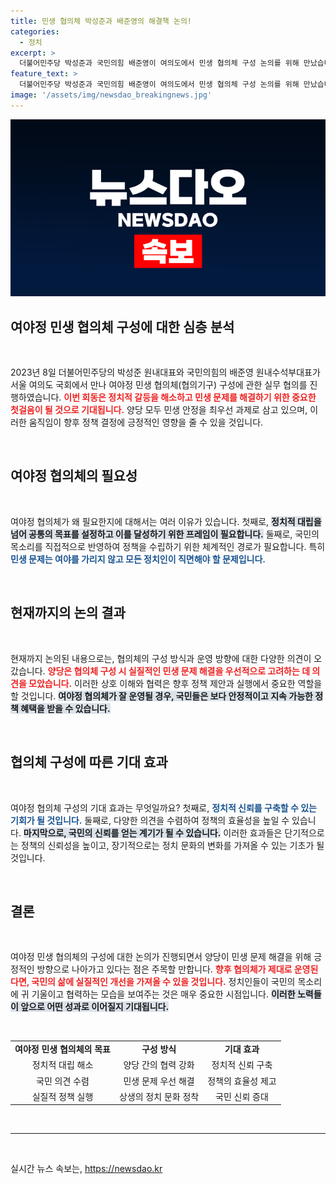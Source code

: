 ```yaml
---
title: 민생 협의체 박성준과 배준영의 해결책 논의!
categories:
  - 정치
excerpt: >
  더불어민주당 박성준과 국민의힘 배준영이 여의도에서 민생 협의체 구성 논의를 위해 만났습니다. 국정 운영의 방향성에 결정적 영향을 미칠 이번 회동, 그 결과는?
feature_text: >
  더불어민주당 박성준과 국민의힘 배준영이 여의도에서 민생 협의체 구성 논의를 위해 만났습니다. 국정 운영의 방향성에 결정적 영향을 미칠 이번 회동, 그 결과는?
image: '/assets/img/newsdao_breakingnews.jpg'
---
```


<p><img src="/assets/img/newsdao_breakingnews.jpg" alt="firstkoreanews 속보" /></p>

<h2 data-ke-size="size26">여야정 민생 협의체 구성에 대한 심층 분석</h2>

<p data-ke-size="size16">&nbsp;</p>

<p data-ke-size="size16">2023년 8일 더불어민주당의 박성준 원내대표와 국민의힘의 배준영 원내수석부대표가 서울 여의도 국회에서 만나 여야정 민생 협의체(협의기구) 구성에 관한 실무 협의를 진행하였습니다. <b><span style="color: #ee2323;">이번 회동은 정치적 갈등을 해소하고 민생 문제를 해결하기 위한 중요한 첫걸음이 될 것으로 기대됩니다.</span></b> 양당 모두 민생 안정을 최우선 과제로 삼고 있으며, 이러한 움직임이 향후 정책 결정에 긍정적인 영향을 줄 수 있을 것입니다.</p>

<p data-ke-size="size16">&nbsp;</p>

<h2 data-ke-size="size26">여야정 협의체의 필요성</h2>

<p data-ke-size="size16">&nbsp;</p>

<p data-ke-size="size16">여야정 협의체가 왜 필요한지에 대해서는 여러 이유가 있습니다. 첫째로, <b><span style="background-color: #21538527;">정치적 대립을 넘어 공통의 목표를 설정하고 이를 달성하기 위한 프레임이 필요합니다.</span></b> 둘째로, 국민의 목소리를 직접적으로 반영하여 정책을 수립하기 위한 체계적인 경로가 필요합니다. 특히 <b><span style="color: #1a5490;">민생 문제는 여야를 가리지 않고 모든 정치인이 직면해야 할 문제입니다.</span></b></p>

<p data-ke-size="size16">&nbsp;</p>

<h2 data-ke-size="size26">현재까지의 논의 결과</h2>

<p data-ke-size="size16">&nbsp;</p>

<p data-ke-size="size16">현재까지 논의된 내용으로는, 협의체의 구성 방식과 운영 방향에 대한 다양한 의견이 오갔습니다. <b><span style="color: #ee2323;">양당은 협의체 구성 시 실질적인 민생 문제 해결을 우선적으로 고려하는 데 의견을 모았습니다.</span></b> 이러한 상호 이해와 협력은 향후 정책 제안과 실행에서 중요한 역할을 할 것입니다. <b><span style="background-color: #21538527;">여야정 협의체가 잘 운영될 경우, 국민들은 보다 안정적이고 지속 가능한 정책 혜택을 받을 수 있습니다.</span></b></p>

<p data-ke-size="size16">&nbsp;</p>

<h2 data-ke-size="size26">협의체 구성에 따른 기대 효과</h2>

<p data-ke-size="size16">&nbsp;</p>

<p data-ke-size="size16">여야정 협의체 구성의 기대 효과는 무엇일까요? 첫째로, <b><span style="color: #1a5490;">정치적 신뢰를 구축할 수 있는 기회가 될 것입니다.</span></b> 둘째로, 다양한 의견을 수렴하여 정책의 효율성을 높일 수 있습니다. <b><span style="background-color: #21538527;">마지막으로, 국민의 신뢰를 얻는 계기가 될 수 있습니다.</span></b> 이러한 효과들은 단기적으로는 정책의 신뢰성을 높이고, 장기적으로는 정치 문화의 변화를 가져올 수 있는 기초가 될 것입니다. </p>

<p data-ke-size="size16">&nbsp;</p>

<h2 data-ke-size="size26">결론</h2>

<p data-ke-size="size16">&nbsp;</p>

<p data-ke-size="size16">여야정 민생 협의체의 구성에 대한 논의가 진행되면서 양당이 민생 문제 해결을 위해 긍정적인 방향으로 나아가고 있다는 점은 주목할 만합니다. <b><span style="color: #ee2323;">향후 협의체가 제대로 운영된다면, 국민의 삶에 실질적인 개선을 가져올 수 있을 것입니다.</span></b> 정치인들이 국민의 목소리에 귀 기울이고 협력하는 모습을 보여주는 것은 매우 중요한 시점입니다. <b><span style="background-color: #21538527;">이러한 노력들이 앞으로 어떤 성과로 이어질지 기대됩니다.</span></b></p>

<p data-ke-size="size16">&nbsp;</p> 

<table style="width: 100%; border-collapse: collapse;">
    <tr>
        <td style="text-align: center; height: 17px;"><b>여야정 민생 협의체의 목표</b></td>
        <td style="text-align: center; height: 17px;"><b>구성 방식</b></td>
        <td style="text-align: center; height: 17px;"><b>기대 효과</b></td>
    </tr>
    <tr>
        <td style="text-align: center; height: 17px;">정치적 대립 해소</td>
        <td style="text-align: center; height: 17px;">양당 간의 협력 강화</td>
        <td style="text-align: center; height: 17px;">정치적 신뢰 구축</td>
    </tr>
    <tr>
        <td style="text-align: center; height: 17px;">국민 의견 수렴</td>
        <td style="text-align: center; height: 17px;">민생 문제 우선 해결</td>
        <td style="text-align: center; height: 17px;">정책의 효율성 제고</td>
    </tr>
    <tr>
        <td style="text-align: center; height: 17px;">실질적 정책 실행</td>
        <td style="text-align: center; height: 17px;">상생의 정치 문화 정착</td>
        <td style="text-align: center; height: 17px;">국민 신뢰 증대</td>
    </tr>
</table>

<p data-ke-size="size16">&nbsp;</p> 

<hr> 

<p data-ke-size="size16">&nbsp;</p> 
실시간 뉴스 속보는, <a href="https://newsdao.kr" rel="dofollow">https://newsdao.kr</a>


